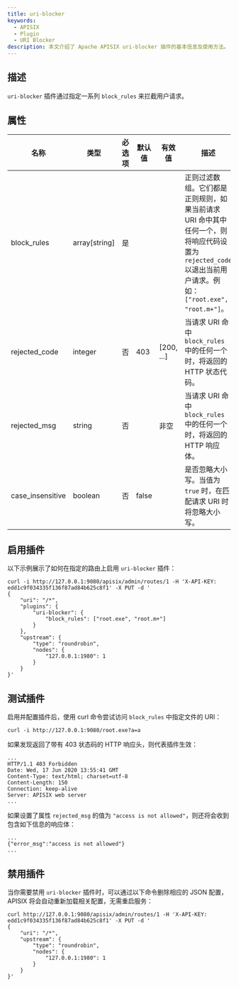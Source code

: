 ```yaml
---
title: uri-blocker
keywords:
  - APISIX
  - Plugin
  - URI Blocker
description: 本文介绍了 Apache APISIX uri-blocker 插件的基本信息及使用方法。
---
```


<!--
#
# Licensed to the Apache Software Foundation (ASF) under one or more
# contributor license agreements.  See the NOTICE file distributed with
# this work for additional information regarding copyright ownership.
# The ASF licenses this file to You under the Apache License, Version 2.0
# (the "License"); you may not use this file except in compliance with
# the License.  You may obtain a copy of the License at
#
#     http://www.apache.org/licenses/LICENSE-2.0
#
# Unless required by applicable law or agreed to in writing, software
# distributed under the License is distributed on an "AS IS" BASIS,
# WITHOUT WARRANTIES OR CONDITIONS OF ANY KIND, either express or implied.
# See the License for the specific language governing permissions and
# limitations under the License.
#
-->

## 描述

`uri-blocker` 插件通过指定一系列 `block_rules` 来拦截用户请求。

## 属性

| 名称          | 类型          | 必选项 | 默认值 | 有效值     | 描述                                                                |
| ------------- | ------------- | ------ | ------ | ---------- | ------------------------------------------------------------------- |
| block_rules   | array[string] | 是   |        |            | 正则过滤数组。它们都是正则规则，如果当前请求 URI 命中其中任何一个，则将响应代码设置为 `rejected_code` 以退出当前用户请求。例如：`["root.exe", "root.m+"]`。 |
| rejected_code | integer       | 否   | 403    | [200, ...] | 当请求 URI 命中 `block_rules` 中的任何一个时，将返回的 HTTP 状态代码。 |
| rejected_msg | string       | 否    |      | 非空 | 当请求 URI 命中 `block_rules` 中的任何一个时，将返回的 HTTP 响应体。 |
| case_insensitive | boolean       | 否    | false     |  | 是否忽略大小写。当值为 `true` 时，在匹配请求 URI 时将忽略大小写。 |

## 启用插件

以下示例展示了如何在指定的路由上启用 `uri-blocker` 插件：

```shell
curl -i http://127.0.0.1:9080/apisix/admin/routes/1 -H 'X-API-KEY: edd1c9f034335f136f87ad84b625c8f1' -X PUT -d '
{
    "uri": "/*",
    "plugins": {
        "uri-blocker": {
            "block_rules": ["root.exe", "root.m+"]
        }
    },
    "upstream": {
        "type": "roundrobin",
        "nodes": {
            "127.0.0.1:1980": 1
        }
    }
}'
```

## 测试插件

启用并配置插件后，使用 curl 命令尝试访问 `block_rules` 中指定文件的 URI：

```shell
curl -i http://127.0.0.1:9080/root.exe?a=a
```

如果发现返回了带有 403 状态码的 HTTP 响应头，则代表插件生效：

```shell
...
HTTP/1.1 403 Forbidden
Date: Wed, 17 Jun 2020 13:55:41 GMT
Content-Type: text/html; charset=utf-8
Content-Length: 150
Connection: keep-alive
Server: APISIX web server
...
```

如果设置了属性 `rejected_msg` 的值为 `"access is not allowed"`，则还将会收到包含如下信息的响应体：

```shell
...
{"error_msg":"access is not allowed"}
...
```

## 禁用插件

当你需要禁用 `uri-blocker` 插件时，可以通过以下命令删除相应的 JSON 配置，APISIX 将会自动重新加载相关配置，无需重启服务：

```shell
curl http://127.0.0.1:9080/apisix/admin/routes/1 -H 'X-API-KEY: edd1c9f034335f136f87ad84b625c8f1' -X PUT -d '
{
    "uri": "/*",
    "upstream": {
        "type": "roundrobin",
        "nodes": {
            "127.0.0.1:1980": 1
        }
    }
}'
```
